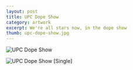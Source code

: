 ```yaml
---
layout: post
title: UPC Dope Show
category: artwork
excerpt: We're all stars now, in the dope show
thumb: upc-dope-show.jpg
---
```


<p><img src="{{ site.file }}/work/upc-dope-show.jpg" alt="UPC Dope Show"></p>

<p><img src="{{ site.file }}/work/upc-dope-show-single.jpg" alt="UPC Dope Show [Single]"></p>

